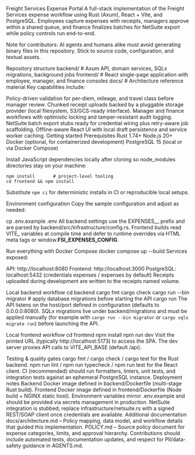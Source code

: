 Freight Services Expense Portal
A full-stack implementation of the Freight Services expense workflow using Rust (Axum), React + Vite, and PostgreSQL. Employees capture expenses with receipts, managers approve within a shared queue, and finance finalizes batches for NetSuite export while policy controls run end-to-end.

Note for contributors: AI agents and humans alike must avoid generating binary files in this repository. Stick to source code, configuration, and textual assets.

Repository structure
backend/   # Axum API, domain services, SQLx migrations, background jobs
frontend/  # React single-page application with employee, manager, and finance consoles
docs/      # Architecture reference material
Key capabilities include:

Policy-driven validation for per-diem, mileage, and travel class before manager review.
Chunked receipt uploads backed by a pluggable storage provider (local filesystem, S3/GCS-ready interface).
Manager and finance workflows with optimistic locking and tamper-resistant audit logging.
NetSuite batch export stubs ready for credential wiring plus retry-aware job scaffolding.
Offline-aware React UI with local draft persistence and service worker caching.
Getting started
Prerequisites
Rust 1.74+
Node.js 20+
Docker (optional, for containerized development)
PostgreSQL 15 (local or via Docker Compose)

Install JavaScript dependencies locally after cloning so node_modules directories stay on your machine:

```
npm install       # project-level tooling
cd frontend && npm install
```

Substitute `npm ci` for deterministic installs in CI or reproducible local setups.

Environment configuration
Copy the sample configuration and adjust as needed:

cp .env.example .env
All backend settings use the EXPENSES__ prefix and are parsed by backend/src/infrastructure/config.rs. Frontend builds read VITE_ variables at compile time and defer to runtime overrides via HTML meta tags or window.__FSI_EXPENSES_CONFIG__.

Run everything with Docker Compose
docker compose up --build
Services exposed:

API: http://localhost:8080
Frontend: http://localhost:3000
PostgreSQL: localhost:5432 (credentials expenses / expenses by default)
Receipts uploaded during development are written to the receipts named volume.

Local backend workflow
cd backend
cargo fmt
cargo check
cargo run --bin migrator  # apply database migrations before starting the API
cargo run
The API listens on the host/port defined in configuration (defaults to 0.0.0.0:8080). SQLx migrations live under backend/migrations and must be applied manually (for example with `cargo run --bin migrator` or `cargo sqlx migrate run`) before launching the API.

Local frontend workflow
cd frontend
npm install
npm run dev
Visit the printed URL (typically http://localhost:5173) to access the SPA. The dev server proxies API calls to VITE_API_BASE (default /api).

Testing & quality gates
cargo fmt / cargo check / cargo test for the Rust backend.
npm run lint / npm run typecheck / npm run test for the React client.
CI (recommended) should run formatters, linters, unit tests, and integration tests against an ephemeral PostgreSQL instance.
Deployment notes
Backend Docker image defined in backend/Dockerfile (multi-stage Rust build).
Frontend Docker image defined in frontend/Dockerfile (Node build + NGINX static host).
Environment variables mirror .env.example and should be provided via secrets management in production.
NetSuite integration is stubbed; replace infrastructure/netsuite.rs with a signed REST/SOAP client once credentials are available.
Additional documentation
docs/architecture.md – Policy mapping, data model, and workflow details that guided this implementation.
POLICY.md – Source policy document for expense categories, limits, and approval hierarchy.
Contributions should include automated tests, documentation updates, and respect for PII/data-safety guidance in AGENTS.md.
